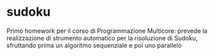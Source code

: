 # sudoku
Primo homework per il corso di Programmazione Multicore: prevede la realizzazione di strumento automatico per la risoluzione di Sudoku, sfruttando prima un algoritmo sequenziale e poi uno parallelo
